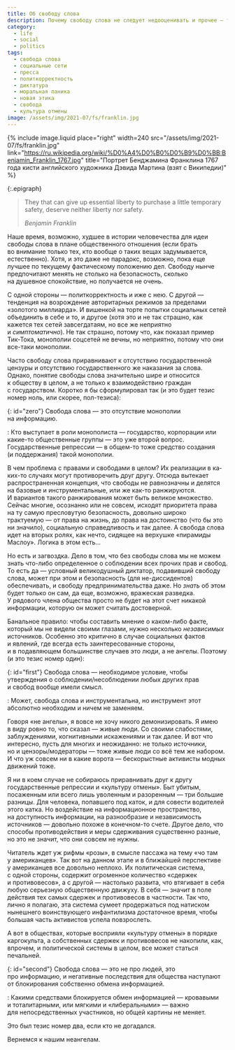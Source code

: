 ```yaml
---
title: Об свободу слова
description: Почему свободу слова не следует недооценивать и прочее — три с половиной тезиса
category:
  - life
  - social
  - politics
tags:
  - свобода слова
  - социальные сети
  - пресса
  - политкорректность
  - диктатура
  - моральная паника
  - новая этика
  - свобода
  - культура отмены
image: /assets/img/2021-07/fs/franklin.jpg
---
```

{% include image.liquid place="right" width=240 src="/assets/img/2021-07/fs/franklin.jpg"
   link="https://ru.wikipedia.org/wiki/%D0%A4%D0%B0%D0%B9%D0%BB:Benjamin_Franklin_1767.jpg"
   title="Портрет Бенджамина Франклина 1767 года кисти английского художника Дэвида Мартина (взят с Википедии)" %}

{:.epigraph}
> They that can give up essential liberty to purchase a little temporary safety, deserve neither liberty nor safety.
>
> *Benjamin Franklin*

Наше время, возможно, худшее в истории человечества для идеи свободы слова в плане общественного отношения (если брать во внимание только
тех, кто вообще о таких вещах задумывается, естественно). Хотя, и это даже не парадокс, возможно, пока еще лучшее по текущему фактическому
положению дел. Свободу нынче предпочитают менять не сто­ль­ко на безопасность, сколько на душевное спокойствие, но получается не очень.

С одной стороны — политкорректность и иже с нею. С другой — тенденция на возрождение авторитарных режимов за пределами «золотого миллиарда».
И вишенкой на торте попытки социальных сетей объединить в себе и то, и другое (хотя это и не так страшно, как кажется тех сетей завсегдатаям,
но все же неприятно и *симптоматично*). Не так страшно, потому что, как показал пример Тик-Тока, монополии соцсетей не вечны, но не­при­ят­но,
потому что они все-таки монополии.

Часто свободу слова приравнивают к отсутствию государственной цензуры и отсутствию государственного же наказания за слова. Однако, понятие
свободы слова значительно шире и относится к обществу в целом, а не только к взаимодействию граждан с государством. Коротко я бы сформулировал
так (и это будет тезис номер ноль, или скорее, пол-тезиса):

{: id="zero"}
Свобода слова — это отсутствие монополии на информацию.

: Кто выступает в роли монополиста — государство, корпорации или какие-то общественные группы — это уже второй вопрос. Государственные репрессии —
  в общем-то тоже средство создания (и поддержания) такой монополии.

<!--more-->

В чем проблема с правами и свободами в целом? Их реализации в ка­ких-то случаях могут противоречить друг другу. Отсюда вытекает распространенная
концепция, что свободы не равнозначны и делятся на базовые и инструментальные, или же как-то ранжируются. И вариантов такого ранжирования может быть
великое множество. Сейчас многие, осознанно или не совсем, исходят приоритета права на ту самую пресловутую безопасность, довольно широко
трактуемую — от права на жизнь, до права на достоинство (что бы это ни значило), социальную справедливость и так далее. А свобода слова идет
на вторых ролях, как нечто, сидящее на верхушке «пирамиды Маслоу». Логика в этом есть...

Но есть и загвоздка. Дело в том, что без свободы слова мы не можем знать что-либо определенное о соблюдении всех прочих прав и свобод. То есть
да — условный великодушный диктатор, подавивший свободу слова, может при этом и безопасность (для не-дис­си­ден­тов) обеспечивать, и свободу
предпринимательства даже. Но *знать* об этом будет только он сам, да еще, возможно, вражеская разведка. У рядового члена общества просто
не бу­дет на этот счет никакой информации, которую он может считать достоверной.

Банальное правило: чтобы составить мнение о каком-либо факте, который мы не видели своими глазами, нужно несколько *независимых* источников.
Особенно это критично в случае социальных фактов и явлений, где всегда есть заинтересованные стороны, и в подавляющем большинстве случаев
это люди, а не ангелы. Поэтому (и это тезис номер один):

{: id="first"}
Свобода слова — необходимое условие, чтобы утверждения о соблюдении/несоблюдении любых других прав и свобод вообще имели смысл.

: Может, свобода слова и инструментальна, но инструмент этот абсолютно необходим и ничем не заменяем.

Говоря «не ангелы», я вовсе не хочу никого демонизировать. Я имею в виду ровно то, что сказал — живые люди. Со своими слабостями, заблуждениями,
когнитивными искажениями и так далее.
И вот что интересно, пусть для многих и неожиданно: не только источники, но и цензоры/модераторы — тоже живые люди со всё тем же набором.
И что уж совсем ни в какие ворота — бескорыстные активисты модных движений тоже.

Я ни в коем случае не собираюсь приравнивать друг к другу государственные репрессии и «культуру отмены». Быт убитым, посаженным или все­го лишь
уволенным и разоренным — три большие разницы. Для человека, попавшего под каток, и для со­вес­ти водителей этого катка. Но воздействие
на информационное пространство, на доступность информации, на разнообразие и независимость источников — довольно похоже в ко­неч­ном-то счете.
Другое дело, что способы противодействия и меры сдерживания существенно разные, но это не значит, что они совсем не нужны.

<div class="note">
Читатель ждет уж рифмы «розы», в смысле пассажа на тему «чо там у американцев». Так вот на данном этапе и в ближайшей перспективе у американцев
все довольно неплохо. Их политическая система, с одной стороны, содержит огроменное количество «сдержек и противовесов», а с другой — настолько
развита, что втягивает в себя любую серьезную общественную движуху. В себя — значит в поле действия тех самых сдержек и противовесов в частности.
Так что, лично я полагаю, эта система сумеет продержаться под натиском нынешнего воинствующего инфантилизма достаточное время, чтобы большая
часть активистов успела повзрослеть.

А вот в обществах, которые восприяли «культуру отмены» в порядке каргокульта, а собственных сдержек и противовесов не накопили, как, впрочем,
и политической системы в целом, все может статься печальней.
</div>

{: id="second"}
Свобода слова — это не про людей, это про информацию, и негативные последствия для общества наступают от блокирования собственно обмена информацией.

: Какими средствами блокируется обмен информацией — кровавыми и тоталитарными, или мягкими и «либеральными» — важно для непосредственных
  участников, но общей картины не меняет.

Это был тезис номер два, если кто не догадался.

Вернемся к нашим неангелам.

<!--
  3. Свобода плохого слова
 -->
